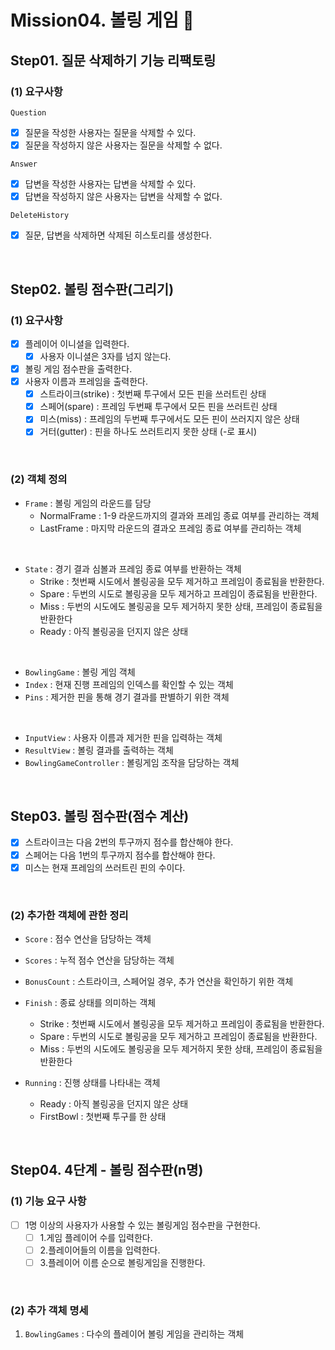 # Mission04. 볼링 게임 🎳

## Step01. 질문 삭제하기 기능 리팩토링

### (1) 요구사항
`Question`
- [x] 질문을 작성한 사용자는 질문을 삭제할 수 있다.
- [x] 질문을 작성하지 않은 사용자는 질문을 삭제할 수 없다.

`Answer`
- [x] 답변을 작성한 사용자는 답변을 삭제할 수 있다.
- [x] 답변을 작성하지 않은 사용자는 답변을 삭제할 수 없다.

`DeleteHistory`
- [x] 질문, 답변을 삭제하면 삭제된 히스토리를 생성한다.

<br>

## Step02. 볼링 점수판(그리기)

### (1) 요구사항

- [x] 플레이어 이니셜을 입력한다.
  - [x] 사용자 이니셜은 3자를 넘지 않는다.
- [x] 볼링 게임 점수판을 출력한다.
- [x] 사용자 이름과 프레임을 출력한다.
  - [x] 스트라이크(strike) : 첫번째 투구에서 모든 핀을 쓰러트린 상태
  - [x] 스페어(spare) : 프레임 두번째 투구에서 모든 핀을 쓰러트린 상태
  - [x] 미스(miss) : 프레임의 두번째 투구에서도 모든 핀이 쓰러지지 않은 상태
  - [x] 거터(gutter) : 핀을 하나도 쓰러트리지 못한 상태 (-로 표시)

<br>

### (2) 객체 정의

- `Frame` : 볼링 게임의 라운드를 담당
  - NormalFrame : 1-9 라운드까지의 결과와 프레임 종료 여부를 관리하는 객체
  - LastFrame : 마지막 라운드의 결과오 프레임 종료 여부를 관리하는 객체

<br>

- `State` : 경기 결과 심볼과 프레임 종료 여부를 반환하는 객체
  - Strike : 첫번째 시도에서 볼링공을 모두 제거하고 프레임이 종료됨을 반환한다.
  - Spare : 두번의 시도로 볼링공을 모두 제거하고 프레임이 종료됨을 반환한다.
  - Miss : 두번의 시도에도 볼링공을 모두 제거하지 못한 상태, 프레임이 종료됨을 반환한다
  - Ready : 아직 볼링공을 던지지 않은 상태

<br>

- `BowlingGame` : 볼링 게임 객체
- `Index` : 현재 진행 프레임의 인덱스를 확인할 수 있는 객체
- `Pins` : 제거한 핀을 통해 경기 결과를 판별하기 위한 객체

<br>

- `InputView` : 사용자 이름과 제거한 핀을 입력하는 객체
- `ResultView` : 볼링 결과를 출력하는 객체
- `BowlingGameController` : 볼링게임 조작을 담당하는 객체

<br>

## Step03. 볼링 점수판(점수 계산)
- [x] 스트라이크는 다음 2번의 투구까지 점수를 합산해야 한다.
- [x] 스페어는 다음 1번의 투구까지 점수를 합산해야 한다.
- [x] 미스는 현재 프레임의 쓰러트린 핀의 수이다.

<br>

### (2) 추가한 객체에 관한 정리

- `Score` : 점수 연산을 담당하는 객체
- `Scores` : 누적 점수 연산을 담당하는 객체
- `BonusCount` : 스트라이크, 스페어일 경우, 추가 연산을 확인하기 위한 객체
- `Finish` : 종료 상태를 의미하는 객체
  - Strike : 첫번째 시도에서 볼링공을 모두 제거하고 프레임이 종료됨을 반환한다.
  - Spare : 두번의 시도로 볼링공을 모두 제거하고 프레임이 종료됨을 반환한다.
  - Miss : 두번의 시도에도 볼링공을 모두 제거하지 못한 상태, 프레임이 종료됨을 반환한다

- `Running` : 진행 상태를 나타내는 객체
  - Ready : 아직 볼링공을 던지지 않은 상태 
  - FirstBowl : 첫번째 투구를 한 상태

<br>

## Step04. 4단계 - 볼링 점수판(n명)

### (1) 기능 요구 사항

- [ ] 1명 이상의 사용자가 사용할 수 있는 볼링게임 점수판을 구현한다.
  - [ ] 1.게임 플레이어 수를 입력한다.
  - [ ] 2.플레이어들의 이름을 입력한다.
  - [ ] 3.플레이어 이름 순으로 볼링게임을 진행한다.

<br>

### (2) 추가 객체 명세
1. `BowlingGames` : 다수의 플레이어 볼링 게임을 관리하는 객체